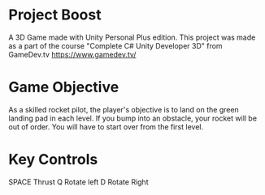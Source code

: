 # Project Boost

A 3D Game made with Unity Personal Plus edition.
This project was made as a part of the course "Complete C# Unity Developer 3D" from GameDev.tv https://www.gamedev.tv/

# Game Objective

As a skilled rocket pilot, the player's objective is to land on the green landing pad in each level.
If you bump into an obstacle, your rocket will be out of order. You will have to start over from the first level.

# Key	Controls

SPACE	Thrust
Q	Rotate left
D	Rotate Right
